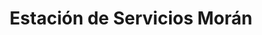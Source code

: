 ---
title: "Estación de Servicios Morán"
url: /caracas/estacion-de-servicios-moran-avenida-principal-de-propatria/
shop: comodidad
---